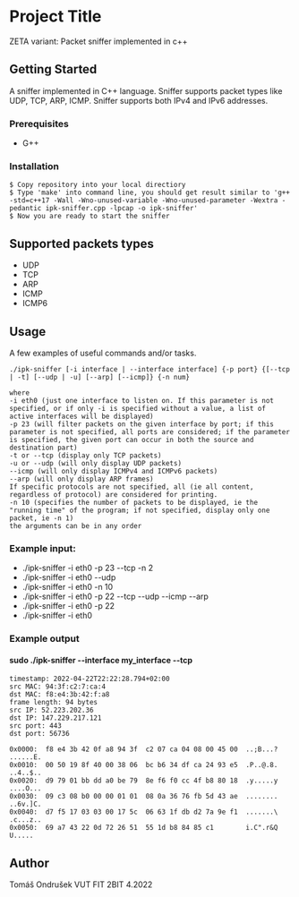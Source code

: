 # Project Title

ZETA variant: Packet sniffer implemented in c++

## Getting Started

A sniffer implemented in C++ language. Sniffer supports packet types like UDP, TCP, ARP, ICMP. Sniffer supports both IPv4 and IPv6 addresses.

### Prerequisites

-   G++

### Installation

```
$ Copy repository into your local directiory
$ Type 'make' into command line, you should get result similar to 'g++ -std=c++17 -Wall -Wno-unused-variable -Wno-unused-parameter -Wextra -pedantic ipk-sniffer.cpp -lpcap -o ipk-sniffer'
$ Now you are ready to start the sniffer
```

## Supported packets types

-   UDP
-   TCP
-   ARP
-   ICMP
-   ICMP6

## Usage

A few examples of useful commands and/or tasks.

```
./ipk-sniffer [-i interface | --interface interface] {-p port} {[--tcp | -t] [--udp | -u] [--arp] [--icmp]} {-n num}

where
-i eth0 (just one interface to listen on. If this parameter is not specified, or if only -i is specified without a value, a list of active interfaces will be displayed)
-p 23 (will filter packets on the given interface by port; if this parameter is not specified, all ports are considered; if the parameter is specified, the given port can occur in both the source and destination part)
-t or --tcp (display only TCP packets)
-u or --udp (will only display UDP packets)
--icmp (will only display ICMPv4 and ICMPv6 packets)
--arp (will only display ARP frames)
If specific protocols are not specified, all (ie all content, regardless of protocol) are considered for printing.
-n 10 (specifies the number of packets to be displayed, ie the "running time" of the program; if not specified, display only one packet, ie -n 1)
the arguments can be in any order
```

### Example input:

-   ./ipk-sniffer -i eth0 -p 23 --tcp -n 2
-   ./ipk-sniffer -i eth0 --udp
-   ./ipk-sniffer -i eth0 -n 10
-   ./ipk-sniffer -i eth0 -p 22 --tcp --udp --icmp --arp
-   ./ipk-sniffer -i eth0 -p 22
-   ./ipk-sniffer -i eth0

### Example output

#### sudo ./ipk-sniffer --interface my_interface --tcp

```
timestamp: 2022-04-22T22:22:28.794+02:00
src MAC: 94:3f:c2:7:ca:4
dst MAC: f8:e4:3b:42:f:a8
frame length: 94 bytes
src IP: 52.223.202.36
dst IP: 147.229.217.121
src port: 443
dst port: 56736

0x0000:  f8 e4 3b 42 0f a8 94 3f  c2 07 ca 04 08 00 45 00  ..;B...? ......E.
0x0010:  00 50 19 8f 40 00 38 06  bc b6 34 df ca 24 93 e5  .P..@.8. ..4..$..
0x0020:  d9 79 01 bb dd a0 be 79  8e f6 f0 cc 4f b8 80 18  .y.....y ....O...
0x0030:  09 c3 08 b0 00 00 01 01  08 0a 36 76 fb 5d 43 ae  ........ ..6v.]C.
0x0040:  d7 f5 17 03 03 00 17 5c  06 63 1f db d2 7a 9e f1  .......\ .c...z..
0x0050:  69 a7 43 22 0d 72 26 51  55 1d b8 84 85 c1        i.C".r&Q U.....
```

## Author

Tomáš Ondrušek
VUT FIT
2BIT
4.2022
